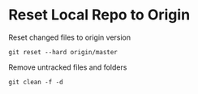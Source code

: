 # Reset Local Repo to Origin

Reset changed files to origin version

```text
git reset --hard origin/master
```

Remove untracked files and folders

```text
git clean -f -d
```


